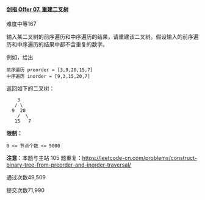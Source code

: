 #### [剑指 Offer 07. 重建二叉树](https://leetcode-cn.com/problems/zhong-jian-er-cha-shu-lcof/)

难度中等167

输入某二叉树的前序遍历和中序遍历的结果，请重建该二叉树。假设输入的前序遍历和中序遍历的结果中都不含重复的数字。

 

例如，给出

```
前序遍历 preorder = [3,9,20,15,7]
中序遍历 inorder = [9,3,15,20,7]
```

返回如下的二叉树：

```
    3
   / \
  9  20
    /  \
   15   7
```

 

**限制：**

```
0 <= 节点个数 <= 5000
```

 

**注意**：本题与主站 105 题重复：https://leetcode-cn.com/problems/construct-binary-tree-from-preorder-and-inorder-traversal/

通过次数49,509

提交次数71,990
